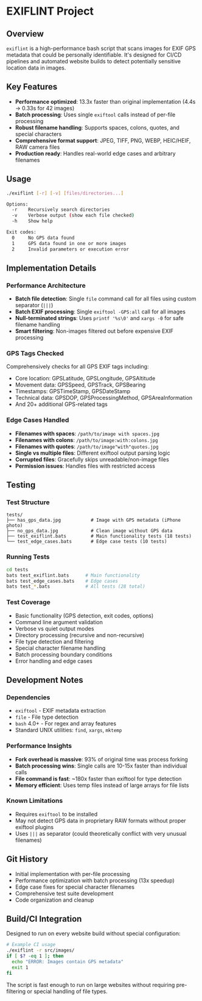 # EXIFLINT Project

## Overview
`exiflint` is a high-performance bash script that scans images for EXIF GPS metadata that could be personally identifiable. It's designed for CI/CD pipelines and automated website builds to detect potentially sensitive location data in images.

## Key Features
- **Performance optimized**: 13.3x faster than original implementation (4.4s → 0.33s for 42 images)
- **Batch processing**: Uses single `exiftool` calls instead of per-file processing
- **Robust filename handling**: Supports spaces, colons, quotes, and special characters
- **Comprehensive format support**: JPEG, TIFF, PNG, WEBP, HEIC/HEIF, RAW camera files
- **Production ready**: Handles real-world edge cases and arbitrary filenames

## Usage
```bash
./exiflint [-r] [-v] [files/directories...]

Options:
  -r    Recursively search directories
  -v    Verbose output (show each file checked)
  -h    Show help

Exit codes:
  0     No GPS data found
  1     GPS data found in one or more images  
  2     Invalid parameters or execution error
```

## Implementation Details

### Performance Architecture
- **Batch file detection**: Single `file` command call for all files using custom separator (`|||`)
- **Batch EXIF processing**: Single `exiftool -GPS:all` call for all images
- **Null-terminated strings**: Uses `printf '%s\0'` and `xargs -0` for safe filename handling
- **Smart filtering**: Non-images filtered out before expensive EXIF processing

### GPS Tags Checked
Comprehensively checks for all GPS EXIF tags including:
- Core location: GPSLatitude, GPSLongitude, GPSAltitude
- Movement data: GPSSpeed, GPSTrack, GPSBearing
- Timestamps: GPSTimeStamp, GPSDateStamp
- Technical data: GPSDOP, GPSProcessingMethod, GPSAreaInformation
- And 20+ additional GPS-related tags

### Edge Cases Handled
- **Filenames with spaces**: `/path/to/image with spaces.jpg`
- **Filenames with colons**: `/path/to/image:with:colons.jpg`
- **Filenames with quotes**: `/path/to/image"with"quotes.jpg`
- **Single vs multiple files**: Different exiftool output parsing logic
- **Corrupted files**: Gracefully skips unreadable/non-image files
- **Permission issues**: Handles files with restricted access

## Testing

### Test Structure
```
tests/
├── has_gps_data.jpg           # Image with GPS metadata (iPhone photo)
├── no_gps_data.jpg            # Clean image without GPS data
├── test_exiflint.bats         # Main functionality tests (18 tests)
└── test_edge_cases.bats       # Edge case tests (10 tests)
```

### Running Tests
```bash
cd tests
bats test_exiflint.bats      # Main functionality 
bats test_edge_cases.bats    # Edge cases
bats test_*.bats             # All tests (28 total)
```

### Test Coverage
- Basic functionality (GPS detection, exit codes, options)
- Command line argument validation
- Verbose vs quiet output modes
- Directory processing (recursive and non-recursive)
- File type detection and filtering
- Special character filename handling
- Batch processing boundary conditions
- Error handling and edge cases

## Development Notes

### Dependencies
- `exiftool` - EXIF metadata extraction
- `file` - File type detection
- `bash` 4.0+ - For regex and array features
- Standard UNIX utilities: `find`, `xargs`, `mktemp`

### Performance Insights
- **Fork overhead is massive**: 93% of original time was process forking
- **Batch processing wins**: Single calls are 10-15x faster than individual calls
- **File command is fast**: ~180x faster than exiftool for type detection
- **Memory efficient**: Uses temp files instead of large arrays for file lists

### Known Limitations
- Requires `exiftool` to be installed
- May not detect GPS data in proprietary RAW formats without proper exiftool plugins
- Uses `|||` as separator (could theoretically conflict with very unusual filenames)

## Git History
- Initial implementation with per-file processing
- Performance optimization with batch processing (13x speedup)
- Edge case fixes for special character filenames
- Comprehensive test suite development
- Code organization and cleanup

## Build/CI Integration
Designed to run on every website build without special configuration:
```bash
# Example CI usage
./exiflint -r src/images/
if [ $? -eq 1 ]; then
  echo "ERROR: Images contain GPS metadata"
  exit 1
fi
```

The script is fast enough to run on large websites without requiring pre-filtering or special handling of file types.